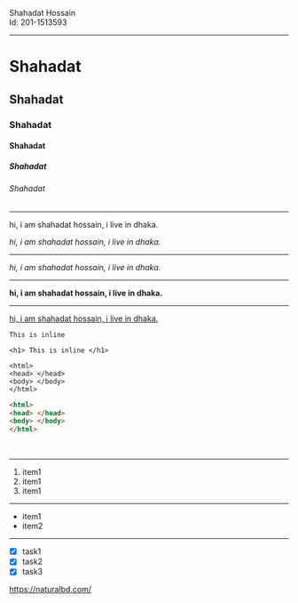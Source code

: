 <!----markdowm----->
Shahadat Hossain   
Id: 201-1513593

---


# Shahadat
## Shahadat
### Shahadat
#### Shahadat
##### Shahadat
###### Shahadat 

---

<p>hi, i am shahadat hossain, i live in dhaka.</p>

<i>hi, i am shahadat hossain, i live in dhaka.</i>

---

_hi, i am shahadat hossain, i live in dhaka._


---

__hi, i am shahadat hossain, i live in dhaka.__

----

<u>hi, i am shahadat hossain, i live in dhaka.</u>


`This is inline`   

`<h1> This is inline </h1>`

 ``` 
 <html>
<head> </head>
<body> </body>
</html>
 
 ```

  ``` html
 <html>
<head> </head>
<body> </body>
</html>
 
 ```

 <br>

---
1. item1
2. item1
3. item1

----


- item1
- item2

---

- [x] task1
- [x] task2
- [x] task3

https://naturalbd.com/
